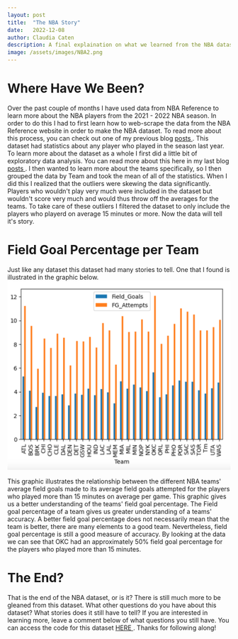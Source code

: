 ```yaml
---
layout: post
title:  "The NBA Story"
date:   2022-12-08
author: Claudia Caten
description: A final explaination on what we learned from the NBA dataset
image: /assets/images/NBA2.png
---
```


# Where Have We Been?
Over the past couple of months I have used data from NBA Reference to learn more about the NBA players from the 2021 - 2022 NBA season. In order to do this I had to first learn how to web-scrape the data from the NBA Reference website in order to make the NBA dataset. To read more about this process, you  can check out one of my previous blog <a href="[https://github.com/claudia-caten/web-scraping](https://claudia-caten.github.io/stat386-projects/2022/10/18/Web-Scraping-the-NBA.html)"> posts </a>. This dataset had statistics about any player who played in the season last year. To learn more about the dataset as a whole I first did a little bit of exploratory data analysis. You can read more about this here in my last blog <a href="[[https://github.com/claudia-caten/web-scraping](https://claudia-caten.github.io/stat386-projects/2022/10/18/Web-Scraping-the-NBA.html)](https://claudia-caten.github.io/stat386-projects/2022/11/17/Exploring-the-NBA.html)"> posts </a>. I then wanted to learn more about the teams specifically, so I then grouped the data by Team and took the mean of all of the statistics. When I did this I realized that the outliers were skewing the data significantly. Players who wouldn't play very much were included in the dataset but wouldn't score very much and would thus throw off the averages for the teams. To take care of these outliers I filtered the dataset to only include the players who playerd on average 15 minutes or more. Now the data will tell it's story.

# Field Goal Percentage per Team
Just like any dataset this dataset had many stories to tell. One that I found is illustrated in the graphic below. ![Test Image](https://raw.githubusercontent.com/claudia-caten/stat386-projects/main/assets/images/NBA_story.png)


This graphic illustrates the relationship between the different NBA teams' average field goals made to its average field goals attempted for the players who played more than 15 minutes on average per game. This graphic gives us a better understanding of the teams' field goal percentage. The Field goal percentage of a team gives us greater understanding of a teams' accuracy. A better field goal percentage does not necessarily mean that the team is better, there are many elements to a good team. Nevertheless, field goal percentage is still a good measure of accuracy. By looking at the data we can see that OKC had an approximately 50% field goal percentage for the players who played more than 15 minutes. 

# The End?
That is the end of the NBA dataset, or is it? There is still much more to be gleaned from this dataset. What other questions do you have about this dataset? What stories does it still have to tell? If you are interested in learning more, leave a comment below of what questions you still have. You can access the code for this dataset <a href="https://github.com/claudia-caten/web-scraping"> HERE </a>. Thanks for following along!


